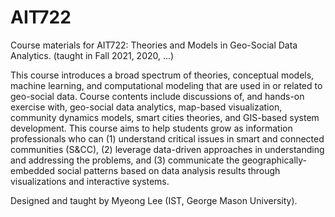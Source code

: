 # AIT722
Course materials for AIT722: Theories and Models in Geo-Social Data Analytics.
(taught in Fall 2021, 2020, ...)

This course introduces a broad spectrum of theories, conceptual models, machine learning, and computational modeling that are used in or related to geo-social data. Course contents include discussions of, and hands-on exercise with, geo-social data analytics, map-based visualization, community dynamics models, smart cities theories, and GIS-based system development. This course aims to help students grow as information professionals who can (1) understand critical issues in smart and
connected communities (S&CC), (2) leverage data-driven approaches in understanding and addressing the problems, and (3) communicate the geographically-embedded social patterns based on data analysis results through visualizations and interactive systems.

Designed and taught by Myeong Lee (IST, George Mason University).
